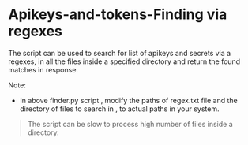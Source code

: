 # Apikeys-and-tokens-Finding via regexes 

The script can be used to search for list of apikeys and secrets via a regexes, in all the files inside a specified directory and return the found matches in response.

Note:
- In above finder.py script , modify the paths of regex.txt file and the directory of files to search in , to actual paths in your system.  

>The script can be slow to process high number of files inside a directory.
